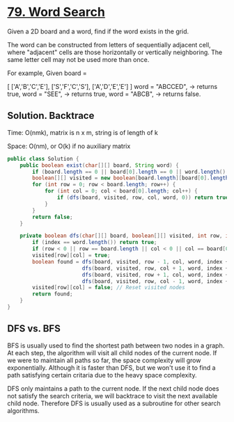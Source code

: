 # [79. Word Search](https://leetcode.com/problems/word-search/)

Given a 2D board and a word, find if the word exists in the grid.

The word can be constructed from letters of sequentially adjacent cell, where "adjacent" cells are those horizontally or vertically neighboring. The same letter cell may not be used more than once.

For example,
Given board =

[
  ['A','B','C','E'],
  ['S','F','C','S'],
  ['A','D','E','E']
]
word = "ABCCED", -> returns true,
word = "SEE", -> returns true,
word = "ABCB", -> returns false.

## Solution. Backtrace

Time: O(nmk), matrix is n x m, string is of length of k

Space: O(nm), or O(k) if no auxiliary matrix

```java
public class Solution {
    public boolean exist(char[][] board, String word) {
		if (board.length == 0 || board[0].length == 0 || word.length() == 0) return false;
		boolean[][] visited = new boolean[board.length][board[0].length];
		for (int row = 0; row < board.length; row++) {
			for (int col = 0; col < board[0].length; col++) {
				if (dfs(board, visited, row, col, word, 0)) return true;
			}
		}
		return false;
    }

	private boolean dfs(char[][] board, boolean[][] visited, int row, int col, String word, int index) {
		if (index == word.length()) return true;
		if (row < 0 || row == board.length || col < 0 || col == board[0].length || visited[row][col] || board[row][col] != word.charAt(index)) return false;
		visited[row][col] = true;
		boolean found = dfs(board, visited, row - 1, col, word, index + 1) ||
						dfs(board, visited, row, col + 1, word, index + 1) ||
						dfs(board, visited, row + 1, col, word, index + 1) ||
						dfs(board, visited, row, col - 1, word, index + 1);
		visited[row][col] = false; // Reset visited nodes
		return found;
	}
}
```

## DFS vs. BFS

BFS is usually used to find the shortest path between two nodes in a graph. At each step, the algorithm will visit all child nodes of the current node. If we were to maintain all paths so far, the space complexity will grow exponentially. Although it is faster than DFS, but we won't use it to find a path satisfying certain critaria due to the heavy space complexity.

DFS only maintains a path to the current node. If the next child node does not satisfy the search criteria, we will backtrace to visit the next available child node. Therefore DFS is usually used as a subroutine for other search algorithms.
